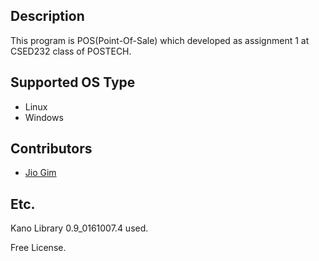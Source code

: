 ## Description

This program is POS(Point-Of-Sale) which developed as assignment 1 at CSED232 class of POSTECH.

## Supported OS Type

+ Linux
+ Windows

## Contributors

+ [Jio Gim](https://github.com/Yukanola/)

## Etc.

Kano Library 0.9_0161007.4 used.

Free License.